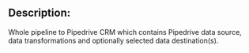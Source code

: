 ## Description:
Whole pipeline to Pipedrive CRM which contains Pipedrive data source, data transformations and optionally selected data destination(s).
